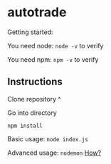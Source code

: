 # autotrade

Getting started:

You need node: `node -v` to verify

You need npm: `npm -v` to verify


## Instructions

Clone repository ^

Go into directory

`npm install`

Basic usage: `node index.js`

Advanced usage: `nodemon` <a href="https://github.com/remy/nodemon">How?</a>
